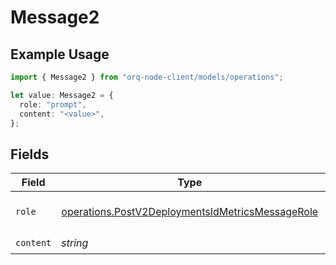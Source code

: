 # Message2

## Example Usage

```typescript
import { Message2 } from "orq-node-client/models/operations";

let value: Message2 = {
  role: "prompt",
  content: "<value>",
};
```

## Fields

| Field                                                                                                                | Type                                                                                                                 | Required                                                                                                             | Description                                                                                                          |
| -------------------------------------------------------------------------------------------------------------------- | -------------------------------------------------------------------------------------------------------------------- | -------------------------------------------------------------------------------------------------------------------- | -------------------------------------------------------------------------------------------------------------------- |
| `role`                                                                                                               | [operations.PostV2DeploymentsIdMetricsMessageRole](../../models/operations/postv2deploymentsidmetricsmessagerole.md) | :heavy_check_mark:                                                                                                   | The role of the prompt message                                                                                       |
| `content`                                                                                                            | *string*                                                                                                             | :heavy_check_mark:                                                                                                   | N/A                                                                                                                  |